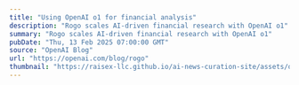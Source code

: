 ```yaml
---
title: "Using OpenAI o1 for financial analysis"
description: "Rogo scales AI-driven financial research with OpenAI o1"
summary: "Rogo scales AI-driven financial research with OpenAI o1"
pubDate: "Thu, 13 Feb 2025 07:00:00 GMT"
source: "OpenAI Blog"
url: "https://openai.com/blog/rogo"
thumbnail: "https://raisex-llc.github.io/ai-news-curation-site/assets/openai_logo.png"
---
```


